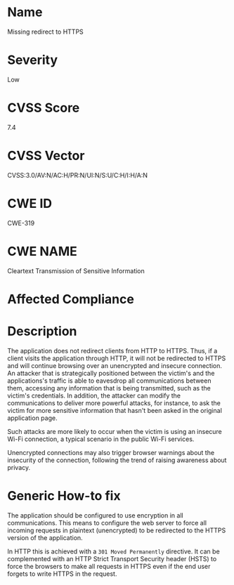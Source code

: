 
# Name

Missing redirect to HTTPS

# Severity

Low

# CVSS Score

7.4

# CVSS Vector

CVSS:3.0/AV:N/AC:H/PR:N/UI:N/S:U/C:H/I:H/A:N

# CWE ID

CWE-319

# CWE NAME 

Cleartext Transmission of Sensitive Information

# Affected Compliance

# Description

The application does not redirect clients from HTTP to HTTPS. Thus, if a client visits the application through HTTP, it will not be redirected to HTTPS and will continue browsing over an unencrypted and insecure connection.
An attacker that is strategically positioned between the victim's and the applications's traffic is able to eavesdrop all communications between them, accessing any information that is being transmitted, such as the victim's credentials. In addition, the attacker can modify the communications to deliver more powerful attacks, for instance, to ask the victim for more sensitive information that hasn't been asked in the original application page.

Such attacks are more likely to occur when the victim is using an insecure Wi-Fi connection, a typical scenario in the public Wi-Fi services.

Unencrypted connections may also trigger browser warnings about the insecurity of the connection, following the trend of raising awareness about privacy.

# Generic How-to fix

The application should be configured to use encryption in all communications. This means to configure the web server to force all incoming requests in plaintext (unencrypted) to be redirected to the HTTPS version of the application.

In HTTP this is achieved with a `301 Moved Permanently` directive. It can be complemented with an HTTP Strict Transport Security header (HSTS) to force the browsers to make all requests in HTTPS even if the end user forgets to write HTTPS in the request.

